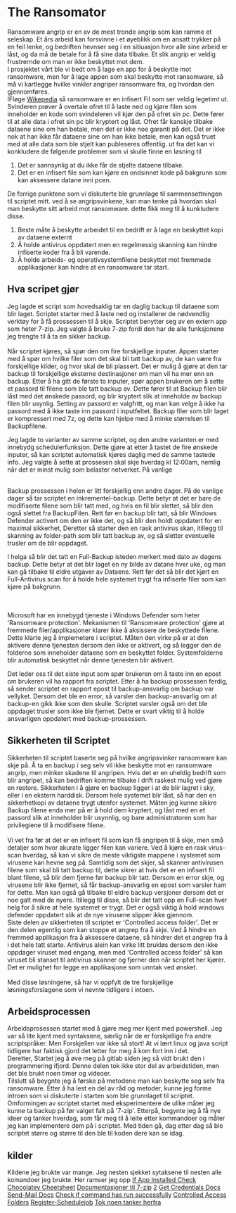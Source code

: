 

# The Ransomator 
Ransomware angrip er en av de mest tronde angrip som kan ramme et seleskap. Et års arbeid kan forsvinne i et øyeblikk om en ansatt trykker på en feil lenke, og bedriften hevnser seg i en sitiuasjon hvor alle sine arbeid er låst, og da må de betale for å få sine data tilbake. Et slik angrip er veldig frustrernde om man er ikke beskyttet mot dem. <br>
 I prosjektet vårt ble vi bedt om å lage en app for å beskytte mot ransomware, men for å lage appen som skal beskytte mot ransomware, så må vi kartlegge hvilke vinkler angriper ransomware fra, og hvordan den gjennomføres. <br>
 IFløge [Wikepedia](https://en.wikipedia.org/wiki/Ransomware) så ransomware er en infisert Fil som ser veldig legetimt ut. Svinderen prøver å overtale ofret til å laste ned og kjøre filen som inneholder en kode som svindeleren vil kjør den på ofret sin pc. Dette fører til at alle data i ofret sin pc blir kryptert og låst. Ofret får kanskje tilbake dataene sine om han betale, men det er ikke noe garanti på det. Det er ikke nok at han ikke får dataene sine om han ikke betale, men kan også truet med at alle data som ble stjelt kan publeseres offentlig. ut fra det kan vi konkludere de følgende problemer som vi skulle finne en løsning til <br>

 <ol>
 <li>Det er sannsynlig at du ikke får de stjelte dataene tilbake.</li>
 <li>Det er en infisert file som kan kjøre en ondsinnet kode på bakgrunn som kan aksessere datane inni pcen.</li>
  </ol>

  De forrige punktene som vi diskuterte ble grunnlage til sammensettningen til scriptet mitt. ved å se angripsvinkene, kan man tenke på hvordan skal man beskytte sitt arbeid mot ransomware. dette fikk meg til å kunkludere disse.

<ol>
 <li>Beste måte å beskytte arbeidet til en bedrift er å lage en beskyttet kopi av dataene externt</li>
 <li>Å holde antivirus oppdatert men en regelmessig skanning kan hindre infiserte koder fra å bli varende.</li>
 <li>Å holde arbeids- og operativsystemfilene beskyttet mot fremmede applikasjoner kan hindre at en ransomware tar start.</li>
  </ol>


## Hva scripet gjør
Jeg lagde et script som hovedsaklig tar en daglig backup til dataene som blir laget. Scriptet starter med å laste ned og installerer de nødvendlig verktøy for å få prossessen til å skje. Scriptet benytter seg av en extern app som heter 7-zip. Jeg valgte å bruke 7-zip fordi den har de alle funksjonene jeg trengte til å ta en sikker backup. <br> <br>
Når scriptet kjøres, så spør den om fire forskjellige inputer. Appen starter med å spør om hvilke filer som det skal bli tatt backup av, de kan være fra forskjellige kilder, og hvor skal de bli plassert. Det er mulig å gjøre at den tar backup til forskjellige eksterne destinasjoner om man vil ha mer enn en backup. 
Etter å ha gitt de første to inputer, spør appen brukeren om å sette et passord til filene som ble tatt backup av. Dette fører til at Backup filen blir låst med det ønskede passord, og blir kryptert slik at inneholde av backup filen blir usynlig. Setting av passord er valgfritt, og man kan velge å ikke ha passord med å ikke taste inn passord i inputfeltet. Backup filer som blir laget er kompressert med 7z, og dette kan hjelpe med å minke størrelsen til Backupfilene.<br>

Jeg lagde to varianter av samme scriptet, og den andre varianten er med innebydg schedulerfunksjon. Dette gjøre at etter å tastet de fire ønskede inputer, så kan scriptet automatisk kjøres daglig med de samme tastede info. Jeg valgte å sette at prossesen skal skje hverdag kl 12:00am, nemlig når det er minst mulig som belaster netverket. På vanlige <br> <br>

Backup prossessen i helen er litt forskjellig enn andre dager. På de vanlige dager så tar scriptet en inkrementel-backup. Dette betyr at det er bare de modifiserte filene som blir tatt med, og hvis en fil blir slettet, så blir den også slettet fra BackupFilen. Rett før en backup blir tatt, så blir Windows Defender activert om den er ikke det, og så blir den holdt oppdatert for en maximal sikkerhet, Deretter så starter den en rask antivirus skan, itillegg til skanning av folder-path som blir tatt backup av, og så sletter eventuelle trusler om de blir oppdaget. <br>

I helga så blir det tatt en Full-Backup isteden merkert med dato av dagens backup. Dette betyr at det blir laget en ny bilde av datane hver uke, og man kan gå tilbake til eldre utgaver av Dataene. Rett før det så blir det kjørt en Full-Antivirus scan for å holde hele systemet trygt fra infiserte filer som kan kjøre på bakgrunn. <br> <br> <br>

Microsoft har en innebygd tjeneste i Windows Defender som heter 'Ransomware protection'. Mekanismen til 'Ransomware protection' gjøre at fremmede filer/applikasjoner klarer ikke å aksissere de beskyttede filene. Dette klarte jeg å implemetere i scriptet. Måten den virke på er at den aktivere denne tjenesten dersom den ikke er aktivert, og så legger den de folderne som inneholder dataene som en beskyttet folder. Systemfolderne blir automatisk beskyttet når denne tjenesten blir aktivert. <br>

Det leder oss til det siste input som spør brukeren om å taste inn en epost om brukeren vil ha rapport fra scriptet. Etter å ha backup prossessen ferdig, så sender scriptet en rapport epost til backup-ansvarlig om backup var vellyket. Dersom det ble en error, så varsler den backup-ansvarlig om at backup-en gikk ikke som den skulle. Scriptet varsler også om det ble oppdaget trusler som ikke ble fjernet. Dette er svart viktig til å holde ansvarligen oppdatert med backup-prossessen.


## Sikkerheten til Scriptet
Sikkerheten til scriptet baserte seg på hvilke angripsvinker ransomware kan skje på. Å ta en backup i seg selv vil ikke beskytte mot en ransomware angrip, men minker skadene til angripen. Hvis det er en uheldig bedrift som blir angripet, så kan bedriften komme tilbake i drift raskest mulig ved gjøre en restore. Sikkerheten i å gjøre en backup ligger i at de blir lagret i sky, eller i en ekstern harddisk. Dersom hele systemet blir låst, så har den en sikkerhetkopi av dataene trygt utenfor systemet. Måten jeg kunne sikkre Backup filene enda mer på er å hold dem kryptert, og låst med en et passord slik at inneholder blir usynnlig, og bare administratoren som har privilegiene til å modifisere filene. <br> <br>
Vi vet fra før at det er en infisert fil som kan få angripen til å skje, men små detaljer som hvor akurate ligger filen kan variere. Ved å kjøre en rask virus-scan hverdag, så kan vi sikre de meste viktigste mappene i systemet som virusene kan hevne seg på. Samtidig som det skjer, så skanner antivirusen filene som skal bli tatt backup til, dette sikrer at hvis det er en infisert fil blant filene, så blir dem fjerne før backup blir tatt. Dersom en error skje, og virusene blir ikke fjernet, så får backup-ansvarlig en epost som varsler ham for dette. Man kan også gå tilbake til eldre backup versjoner dersom det er noe galt med de nyere. Itillegg til disse, så blir det tatt opp en Full-scan hver helg for å sikre at hele systemet er trygt. Det er også viktig  å hold windows defender oppdatert slik at de nye virusene slipper ikke gjennom. 
<br>
Siste delen av sikkerheten til scriptet er 'Controlled access folder'. Det er den delen egentlig som kan stoppe et angrep fra å skje. Ved å hindre en fremmed applikasjon fra å aksessere dataene, så hindrer det et angrep fra å i det hele tatt starte. Antivirus alein kan virke litt brukløs dersom den ikke oppdager viruset med engang, men med 'Controlled access folder' så kan viruset bli stanset til antivirus skanner og fjerner den når scriptet her kjører. Det er mulighet for legge en applikasjone som unntak ved ønsket.
<br><br>
Med disse løsningene, så har vi oppfylt de tre forskjellige løsningsforslagene som vi nevnte tidligere i intoen.

## Arbeidsprocessen 
Arbeidsprosessen startet med å gjøre meg mer kjent med powershell. Jeg var så lite kjent med syntaksene, særlig når de er forskjellige fra andre scriptspråker. Men Forskjellen var ikke så stort! At vi lært linux og java script tidligere har faktisk gjord det letter for meg å kom fort inn i det. 
<br> 
Deretter, Startet jeg å øve meg på gitlab siden jeg så vidt brukt den i programmering ifjord. Denne delen tok ikke stor del av arbeidstiden, men det ble brukt noen timer og videoer.
<br>
Tilslutt så beygnte jeg å førske på metodene man kan beskytte seg selv fra ransomware. Etter å ha lest en del av råd og metoder, kunne jeg forme introen som vi diskuterte i starten som ble grunnlaget til scriptet. <br>
Omformingen av scriptet startet med eksperimentere de ulike måter jeg kunne ta backup på før valget falt på '7-zip'. Etterpå, begynte jeg å få nye ideer og tanker hverdag, som får meg til å leite etter kommandoer og måter jeg kan implementere dem på i scriptet. Med tiden gå, dag etter dag så ble scriptet større og større til den ble til koden dere kan se idag.

## kilder
Kildene jeg brukte var mange. Jeg nesten sjekket sytaksene til nesten alle komandoer jeg brukte. Her ramser jeg opp 
[If App Installed Check](https://community.spiceworks.com/topic/2205047-powershell-to-check-for-installed-app-if-app-not-installed-install-it)
[Chocolatey Cheetsheet](https://adamrushuk.github.io/cheatsheets/chocolatey/)
[Documentasjoner til 7-zip](https://sevenzip.osdn.jp/chm/cmdline/syntax.htm) [2](https://superuser.com/questions/544336/incremental-backup-with-7zip)
[Get Credentials Docs](https://docs.microsoft.com/en-us/powershell/module/microsoft.powershell.security/get-credential?view=powershell-7.1)
[Send-Mail Docs](https://docs.microsoft.com/en-us/powershell/module/microsoft.powershell.utility/send-mailmessage?view=powershell-7.1)
[Check if command has run successfully](https://stackoverflow.com/questions/8693675/check-if-a-command-has-run-successfully)
[Controlled Access Folders](https://docs.microsoft.com/en-us/windows/security/threat-protection/microsoft-defender-atp/controlled-folders)
[Register-Schedulejob](https://docs.microsoft.com/en-us/powershell/module/psscheduledjob/register-scheduledjob?view=powershell-5.1)
[Tok noen tanker herfra](https://www.youtube.com/watch?v=vq1QEio8JDw)


